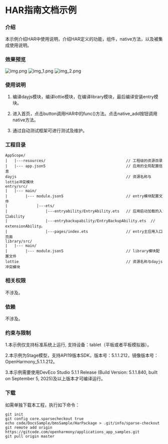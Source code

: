 # HAR指南文档示例

### 介绍

本示例介绍HAR中使用说明，介绍HAR定义的功能，组件，native方法，以及被集成使用说明。

### 效果预览
![img.png](screenshots/img.png)
![img_1.png](screenshots/img_1.png)
![img_2.png](screenshots/img_2.png)

### 使用说明

1. 编译dayjs模块，编译lottie模块，在编译library模块，最后编译安装entry模块。

1. 进入首页，点击button调用HAR中的func()方法。点击native_add按钮调用native方法。

1. 通过自动测试框架可进行测试及维护。

### 工程目录
```
AppScope/
|   |---resources/                                    // 工程级的资源目录
|   |--- app.json5                                    // 应用的全局配置信息
dayjs                                                 // 资源名称与lottie冲突模块
entry/src/
|   |--- main/
|        |--- module.json5                            // entry模块配置文件
|             |---ets/
|                 |---entryability/EntryAbility.ets   // 应用启动加载的入口ability
|                 |---entrybackupability/EntryBackupAbility.ets  // extensionAbility。
|                 |---pages/index.ets                 // entry主应用入口页面
library/src/
|   |--- main/
|        |--- module.json5                            // library模块配置文件
lottie                                                // 资源名称与dayjs冲突模块
```

### 相关权限

不涉及。

### 依赖

不涉及。

### 约束与限制

1.本示例仅支持标准系统上运行, 支持设备：tablet（平板或者平板模拟器）。

2.本示例为Stage模型，支持API19版本SDK，版本号：5.1.1.212，镜像版本号：OpenHarmony_5.1.1.212。

3.本示例需要使用DevEco Studio 5.1.1 Release (Build Version: 5.1.1.840, built on September 5, 2025)及以上版本才可编译运行。

### 下载

如需单独下载本工程，执行如下命令：

````
git init
git config core.sparsecheckout true
echo code/DocsSample/bmsSample/HarPackage > .git/info/sparse-checkout
git remote add origin https://gitcode.com/openharmony/applications_app_samples.git
git pull origin master
````